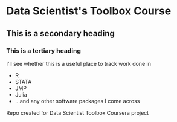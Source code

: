 Data Scientist's Toolbox Course
=============
## This is a secondary heading
### This is a tertiary heading
I'll see whether this is a useful place to track work done in
* R
* STATA
* JMP
* Julia
* ...and any other software packages I come across

Repo created for Data Scientist Toolbox Coursera project
